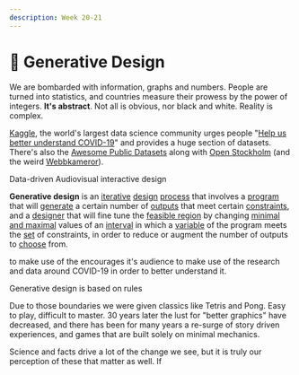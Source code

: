 ```yaml
---
description: Week 20-21
---
```


# 🥈 Generative Design

We are bombarded with information, graphs and numbers. People are turned into statistics, and countries measure their prowess by the power of integers. **It's abstract**. Not all is obvious, nor black and white. Reality is complex.

[Kaggle](https://www.kaggle.com/), the world's largest data science community urges people "[Help us better understand COVID-19](https://www.kaggle.com/covid19)" and provides a huge section of datasets. There's also the [Awesome Public Datasets](https://github.com/awesomedata/awesome-public-datasets) along with [Open Stockholm](https://dataportalen.stockholm.se/dataportalen/) \(and the weird [Webbkameror](http://www.webbkameror.se/)\).

Data-driven Audiovisual interactive design

**Generative design** is an [iterative](https://en.wikipedia.org/wiki/Iteration) [design](https://en.wikipedia.org/wiki/Design) [process](https://en.wikipedia.org/wiki/Process_%28engineering%29) that involves a [program](https://en.wikipedia.org/wiki/Computer_program) that will [generate](https://en.wikipedia.org/wiki/Generator_%28mathematics%29) a certain number of [outputs](https://en.wikipedia.org/wiki/Output_%28computing%29) that meet certain [constraints](https://en.wikipedia.org/wiki/Constraint_%28mathematics%29), and a [designer](https://en.wikipedia.org/wiki/Designer) that will fine tune the [feasible region](https://en.wikipedia.org/wiki/Feasible_region) by changing [minimal and maximal](https://en.wikipedia.org/wiki/Maxima_and_minima) values of an [interval](https://en.wikipedia.org/wiki/Interval_%28mathematics%29) in which a [variable](https://en.wikipedia.org/wiki/Variable_%28mathematics%29) of the program meets the [set](https://en.wikipedia.org/wiki/Set_%28mathematics%29) of constraints, in order to reduce or augment the number of outputs to [choose](https://en.wikipedia.org/wiki/Choice) from.

to make use of the encourages it's audience to make use of the research and data around COVID-19 in order to better understand it.

Generative design is based on rules

Due to those boundaries we were given classics like Tetris and Pong. Easy to play, difficult to master. 30 years later the lust for "better graphics" have decreased, and there has been for many years a re-surge of story driven experiences, and games that are built solely on minimal mechanics.

Science and facts drive a lot of the change we see, but it is truly our perception of these that matter as well. If 

